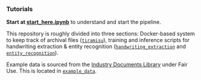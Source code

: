 ### Tutorials
**Start at [start_here.ipynb](start_here.ipynb)** to understand and start the pipeline. 

This repository is roughly divided into three sections: Docker-based system to keep track of archival files ([`tiramisu`](tiramisu/README.md)), training and inference scripts for handwriting extraction & entity recognition ([`handwriting_extraction`](handwriting_extraction/README.md) and [`entity_recognition`](entity_recognition/README.md)). 

Example data is sourced from the [Industry Documents Library](https://www.industrydocuments.ucsf.edu/) under Fair Use. This is located in [`example_data`](example_data/).  
